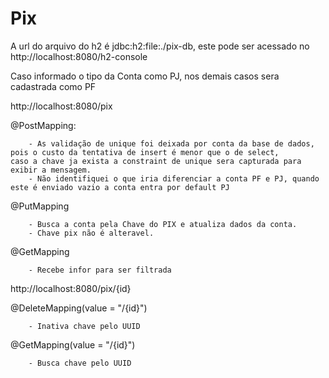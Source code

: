 # Pix
A url do arquivo do h2 é jdbc:h2:file:./pix-db, este pode ser acessado no http://localhost:8080/h2-console

Caso informado o tipo da Conta como PJ, nos demais casos sera cadastrada como PF

http://localhost:8080/pix

@PostMapping: 

        - As validação de unique foi deixada por conta da base de dados, pois o custo da tentativa de insert é menor que o de select, 
    caso a chave ja exista a constraint de unique sera capturada para exibir a mensagem.
        - Não identifiquei o que iria diferenciar a conta PF e PJ, quando este é enviado vazio a conta entra por default PJ

@PutMapping

        - Busca a conta pela Chave do PIX e atualiza dados da conta.
        - Chave pix não é alteravel.

@GetMapping

        - Recebe infor para ser filtrada


http://localhost:8080/pix/{id}


@DeleteMapping(value = "/{id}")

        - Inativa chave pelo UUID

@GetMapping(value = "/{id}")

        - Busca chave pelo UUID